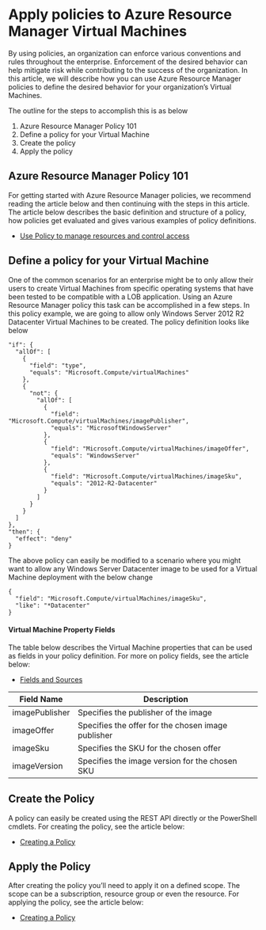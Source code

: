 <properties
	pageTitle="Apply policies to Azure Resource Manager Virtual Machines | Microsoft Azure"
	description="How to apply a policy to an Azure Resource Manager Windows Virtual Machine"
	services="virtual-machines-windows"
	documentationCenter=""
	authors="singhkay"
	manager="drewm"
	editor=""
	tags="azure-resource-manager"/>

<tags
	ms.service="virtual-machines-windows"
	ms.workload="infrastructure-services"
	ms.tgt_pltfrm="vm-windows"
	ms.devlang="na"
	ms.topic="article"
	ms.date="04/13/2016"
	ms.author="singhkay"/>

# Apply policies to Azure Resource Manager Virtual Machines

By using policies, an organization can enforce various conventions and rules throughout the enterprise. Enforcement of the desired behavior can help mitigate risk while contributing to the success of the organization. In this article, we will describe how you can use Azure Resource Manager policies to define the desired behavior for your organization’s Virtual Machines.

The outline for the steps to accomplish this is as below

1. Azure Resource Manager Policy 101
2. Define a policy for your Virtual Machine
3. Create the policy
4. Apply the policy

## Azure Resource Manager Policy 101

For getting started with Azure Resource Manager policies, we recommend reading the article below and then continuing with the steps in this article. The article below describes the basic definition and structure of a policy, how policies get evaluated and gives various examples of policy definitions.

* [Use Policy to manage resources and control access](../resource-manager-policy.md)

## Define a policy for your Virtual Machine

One of the common scenarios for an enterprise might be to only allow their users to create Virtual Machines from specific operating systems that have been tested to be compatible with a LOB application. Using an Azure Resource Manager policy this task can be accomplished in a few steps. 
In this policy example, we are going to allow only Windows Server 2012 R2 Datacenter Virtual Machines to be created. The policy definition looks like below

```
"if": {
  "allOf": [
    {
      "field": "type",
      "equals": "Microsoft.Compute/virtualMachines"
    },
    {
      "not": {
        "allOf": [
          {
            "field": "Microsoft.Compute/virtualMachines/imagePublisher",
            "equals": "MicrosoftWindowsServer"
          },
          {
            "field": "Microsoft.Compute/virtualMachines/imageOffer",
            "equals": "WindowsServer"
          },
          {
            "field": "Microsoft.Compute/virtualMachines/imageSku",
            "equals": "2012-R2-Datacenter"
          }
        ]
      }
    }
  ]
},
"then": {
  "effect": "deny"
}
```

The above policy can easily be modified to a scenario where you might want to allow any Windows Server Datacenter image to be used for a Virtual Machine deployment with the below change

```
{
  "field": "Microsoft.Compute/virtualMachines/imageSku",
  "like": "*Datacenter"
}
```

#### Virtual Machine Property Fields

The table below describes the Virtual Machine properties that can be used as fields in your policy definition. For more on policy fields, see the article below:

* [Fields and Sources](../resource-manager-policy.md#fields-and-sources)


| Field Name     | Description                                        |
|----------------|----------------------------------------------------|
| imagePublisher | Specifies the publisher of the image               |
| imageOffer     | Specifies the offer for the chosen image publisher |
| imageSku       | Specifies the SKU for the chosen offer             |
| imageVersion   | Specifies the image version for the chosen SKU     |

## Create the Policy

A policy can easily be created using the REST API directly or the PowerShell cmdlets. For creating the policy, see the article below:

* [Creating a Policy](../resource-manager-policy.md#creating-a-policy)


## Apply the Policy

After creating the policy you’ll need to apply it on a defined scope. The scope can be a subscription, resource group or even the resource. For applying the policy, see the article below:

* [Creating a Policy](../resource-manager-policy.md#applying-a-policy)
